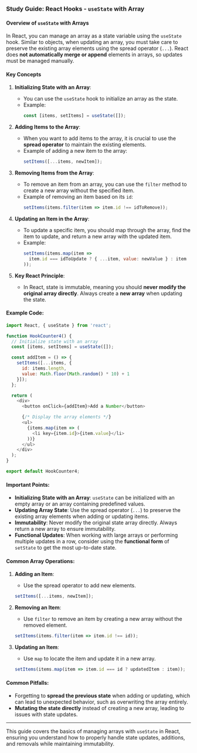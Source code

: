 ### Study Guide: **React Hooks - `useState` with Array**

#### **Overview of `useState` with Arrays**
In React, you can manage an array as a state variable using the `useState` hook. Similar to objects, when updating an array, you must take care to preserve the existing array elements using the spread operator (`...`). React does **not automatically merge or append** elements in arrays, so updates must be managed manually.

#### **Key Concepts**

1. **Initializing State with an Array**:
   - You can use the `useState` hook to initialize an array as the state.
   - Example:
     ```javascript
     const [items, setItems] = useState([]);
     ```

2. **Adding Items to the Array**:
   - When you want to add items to the array, it is crucial to use the **spread operator** to maintain the existing elements.
   - Example of adding a new item to the array:
     ```javascript
     setItems([...items, newItem]);
     ```

3. **Removing Items from the Array**:
   - To remove an item from an array, you can use the `filter` method to create a new array without the specified item.
   - Example of removing an item based on its `id`:
     ```javascript
     setItems(items.filter(item => item.id !== idToRemove));
     ```

4. **Updating an Item in the Array**:
   - To update a specific item, you should map through the array, find the item to update, and return a new array with the updated item.
   - Example:
     ```javascript
     setItems(items.map(item => 
       item.id === idToUpdate ? { ...item, value: newValue } : item
     ));
     ```

5. **Key React Principle**:
   - In React, state is immutable, meaning you should **never modify the original array directly**. Always create a **new array** when updating the state.

#### **Example Code**:
```javascript
import React, { useState } from 'react';

function HookCounter4() {
  // Initialize state with an array
  const [items, setItems] = useState([]);

  const addItem = () => {
    setItems([...items, {
      id: items.length,
      value: Math.floor(Math.random() * 10) + 1
    }]);
  };

  return (
    <div>
      <button onClick={addItem}>Add a Number</button>

      {/* Display the array elements */}
      <ul>
        {items.map(item => (
          <li key={item.id}>{item.value}</li>
        ))}
      </ul>
    </div>
  );
}

export default HookCounter4;
```

#### **Important Points**:
- **Initializing State with an Array**: `useState` can be initialized with an empty array or an array containing predefined values.
- **Updating Array State**: Use the spread operator (`...`) to preserve the existing array elements when adding or updating items.
- **Immutability**: Never modify the original state array directly. Always return a new array to ensure immutability.
- **Functional Updates**: When working with large arrays or performing multiple updates in a row, consider using the **functional form** of `setState` to get the most up-to-date state.

#### **Common Array Operations**:
1. **Adding an Item**: 
   - Use the spread operator to add new elements.
   ```javascript
   setItems([...items, newItem]);
   ```

2. **Removing an Item**: 
   - Use `filter` to remove an item by creating a new array without the removed element.
   ```javascript
   setItems(items.filter(item => item.id !== id));
   ```

3. **Updating an Item**: 
   - Use `map` to locate the item and update it in a new array.
   ```javascript
   setItems(items.map(item => item.id === id ? updatedItem : item));
   ```

#### **Common Pitfalls**:
- Forgetting to **spread the previous state** when adding or updating, which can lead to unexpected behavior, such as overwriting the array entirely.
- **Mutating the state directly** instead of creating a new array, leading to issues with state updates.

---

This guide covers the basics of managing arrays with `useState` in React, ensuring you understand how to properly handle state updates, additions, and removals while maintaining immutability.